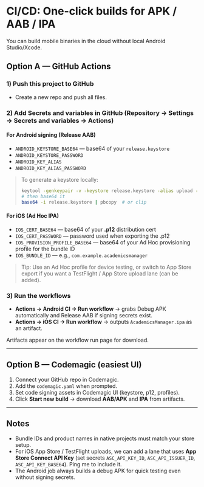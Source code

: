 # CI/CD: One-click builds for APK / AAB / IPA

You can build mobile binaries in the cloud without local Android Studio/Xcode.

## Option A — GitHub Actions

### 1) Push this project to GitHub
- Create a new repo and push all files.

### 2) Add **Secrets and variables** in GitHub (Repository → Settings → Secrets and variables → Actions)

#### For Android signing (Release AAB)
- `ANDROID_KEYSTORE_BASE64` — base64 of your `release.keystore`
- `ANDROID_KEYSTORE_PASSWORD`
- `ANDROID_KEY_ALIAS`
- `ANDROID_KEY_ALIAS_PASSWORD`

> To generate a keystore locally:
> ```bash
> keytool -genkeypair -v -keystore release.keystore -alias upload -keyalg RSA -keysize 2048 -validity 10000
> # then base64 it
> base64 -i release.keystore | pbcopy  # or clip
> ```

#### For iOS (Ad Hoc IPA)
- `IOS_CERT_BASE64` — base64 of your **.p12** distribution cert
- `IOS_CERT_PASSWORD` — password used when exporting the .p12
- `IOS_PROVISION_PROFILE_BASE64` — base64 of your Ad Hoc provisioning profile for the bundle ID
- `IOS_BUNDLE_ID` — e.g., `com.example.academicsmanager`

> Tip: Use an Ad Hoc profile for device testing, or switch to App Store export if you want a TestFlight / App Store upload lane (can be added).

### 3) Run the workflows
- **Actions → Android CI → Run workflow** → grabs Debug APK automatically and Release AAB if signing secrets exist.
- **Actions → iOS CI → Run workflow** → outputs `AcademicsManager.ipa` as an artifact.

Artifacts appear on the workflow run page for download.

---

## Option B — Codemagic (easiest UI)

1. Connect your GitHub repo in Codemagic.
2. Add the `codemagic.yaml` when prompted.
3. Set code signing assets in Codemagic UI (keystore, p12, profiles).
4. Click **Start new build** → download **AAB/APK** and **IPA** from artifacts.

---

## Notes
- Bundle IDs and product names in native projects must match your store setup.
- For iOS App Store / TestFlight uploads, we can add a lane that uses **App Store Connect API Key** (set secrets `ASC_API_KEY_ID`, `ASC_API_ISSUER_ID`, `ASC_API_KEY_BASE64`). Ping me to include it.
- The Android job always builds a debug APK for quick testing even without signing secrets.